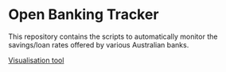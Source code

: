# Open Banking Tracker

This repository contains the scripts to automatically monitor the savings/loan rates offered by various Australian banks.

[Visualisation tool](https://mango-dune-07a8b7110.1.azurestaticapps.net/?repo=LukePrior%2Fopen-banking-tracker)
